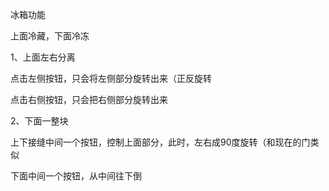 冰箱功能  

上面冷藏，下面冷冻

1、上面左右分离

点击左侧按钮，只会将左侧部分旋转出来（正反旋转

点击右侧按钮，只会把右侧部分旋转出来

2、下面一整块

上下接缝中间一个按钮，控制上面部分，此时，左右成90度旋转（和现在的门类似

下面中间一个按钮，从中间往下倒  



